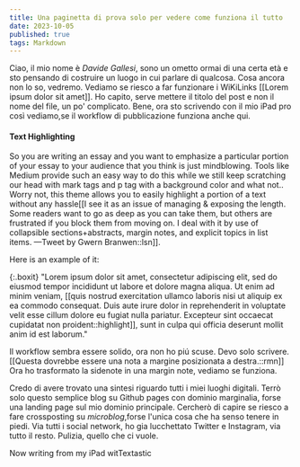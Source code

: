 ```yaml
---
title: Una paginetta di prova solo per vedere come funziona il tutto
date: 2023-10-05
published: true
tags: Markdown 
---
```


Ciao, il mio nome è *Davide Gallesi*, sono un ometto ormai di una certa età e sto pensando di costruire un luogo in cui parlare di qualcosa.
Cosa ancora non lo so, vedremo. Vediamo se riesco a far funzionare i WiKiLinks [[Lorem ipsum dolor sit amet]]. Ho capito, serve mettere il titolo del post e non il nome del file, un po' complicato.
Bene, ora sto scrivendo con il mio iPad pro così vediamo,se il workflow di pubblicazione funziona anche qui.

#### Text Highlighting

So you are writing an essay and you want to emphasize a particular portion of your essay to your audience that you think is just mindblowing. Tools like Medium provide such an easy way to do this while we still keep scratching our head with mark tags and p tag with a background color and what not.. Worry not, this theme allows you to easily highlight a portion of a text without any hassle[[I see it as an issue of managing & exposing the length. Some readers want to go as deep as you can take them, but others are frustrated if you block them from moving on. I deal with it by use of collapsible sections+abstracts, margin notes, and explicit topics in list items.
—Tweet by Gwern Branwen::lsn]].

Here is an example of it:

{:.boxit}
"Lorem ipsum dolor sit amet, consectetur adipiscing elit, sed do eiusmod tempor incididunt ut labore et dolore magna aliqua. Ut enim ad minim veniam, [[quis nostrud exercitation ullamco laboris nisi ut aliquip ex ea commodo consequat. Duis aute irure dolor in reprehenderit in voluptate velit esse cillum dolore eu fugiat nulla pariatur. Excepteur sint occaecat cupidatat non proident::highlight]], sunt in culpa qui officia deserunt mollit anim id est laborum."

Il workflow sembra essere solido, ora non ho piú scuse. Devo solo scrivere. [[Questa dovrebbe essere una nota a margine posizionata a destra.::rmn]] Ora ho trasformato la sidenote in una margin note, vediamo se funziona.

Credo di avere trovato una sintesi riguardo tutti i miei luoghi digitali. Terrò solo questo semplice blog su Github pages con dominio marginalia, forse una landing page sul mio dominio principale.
Cercherò di capire se riesco a fare crossposting su *microblog*,forse l'unica cosa che ha senso tenere in piedi.
Via tutti i social network, ho gia lucchettato Twitter e Instagram, via tutto il resto. Pulizia, quello che ci vuole.

Now writing from my iPad witTextastic
